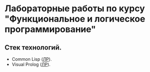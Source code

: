 # Лабораторные работы по курсу "Функциональное и логическое программирование"

## Стек технологий.

* Common Lisp ([ЛР](https://github.com/leontartykov/bmstu_sem_6_falp/tree/master/lisp)).
* Visual Prolog ([ЛР](https://github.com/leontartykov/bmstu_sem_6_falp/tree/master/prolog)).
